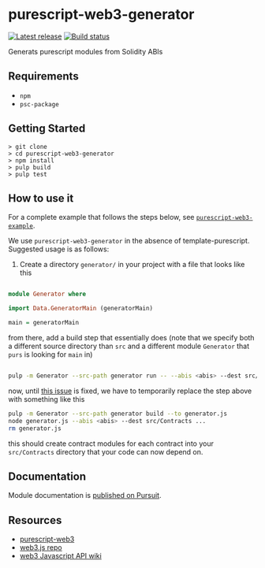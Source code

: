 # purescript-web3-generator

[![Latest release](http://img.shields.io/github/release/f-o-a-m/purescript-web3-generator.svg?branch=master)](https://github.com/f-o-a-m/purescript-web3-generator/releases)
[![Build status](https://travis-ci.org/f-o-a-m/purescript-web3-generator.svg?branch=master)](https://travis-ci.org/f-o-a-m/purescript-web3-generator?branch=master)

Generats purescript modules from Solidity ABIs

## Requirements

- `npm`
- `psc-package`

## Getting Started
```
> git clone
> cd purescript-web3-generator
> npm install
> pulp build
> pulp test
```

## How to use it

For a complete example that follows the steps below, see [`purescript-web3-example`](https://github.com/f-o-a-m/purescript-web3-example).

We use `purescript-web3-generator` in the absence of template-purescript. Suggested usage is as follows:

1. Create a directory `generator/` in your project with a file that looks like this

```purescript

module Generator where

import Data.GeneratorMain (generatorMain)

main = generatorMain

```

from there, add a build step that essentially does (note that we specify both a different source directory than `src` and a different module `Generator` that `purs` is looking for `main` in)

```sh

pulp -m Generator --src-path generator run -- --abis <abis> --dest src/Contracts ...

```

now, until [this issue](https://github.com/purescript-contrib/pulp/issues/309) is fixed, we have to temporarily replace the step above with something like this

```sh
pulp -m Generator --src-path generator build --to generator.js
node generator.js --abis <abis> --dest src/Contracts ...
rm generator.js
```

this should create contract modules for each contract into your `src/Contracts` directory that your code can now depend on.

## Documentation

Module documentation is [published on Pursuit](http://pursuit.purescript.org/packages/purescript-web3-web3).

## Resources

 - [purescript-web3](https://github.com/f-o-a-m/purescript-web3)
 - [web3.js repo](https://github.com/ethereum/web3.js)
 - [web3 Javascript API wiki](https://github.com/ethereum/wiki/wiki/JavaScript-API)

